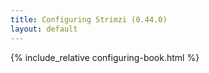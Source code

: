 ```yaml
---
title: Configuring Strimzi (0.44.0)
layout: default
---
```


{% include_relative configuring-book.html %}
